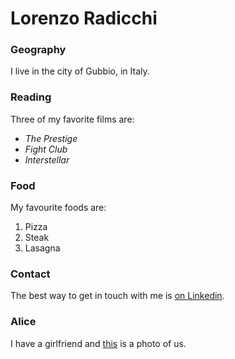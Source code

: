 # Lorenzo Radicchi

### Geography

I live in the city of Gubbio, in Italy.

### Reading

Three of my favorite films are:

- *The Prestige*
- *Fight Club*
- *Interstellar*

### Food

My favourite foods are:

1. Pizza
2. Steak
3. Lasagna

### Contact

The best way to get in touch with me is [on Linkedin](https://www.linkedin.com/in/lorenzo-radicchi-5201751a0/).

### Alice

I have a girlfriend and [this](https://ibb.co/ZNmy6BD) is a photo of us.
